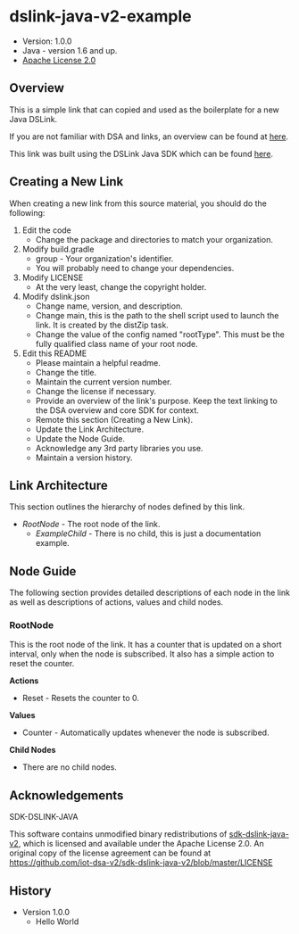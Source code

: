 # dslink-java-v2-example

* Version: 1.0.0
* Java - version 1.6 and up.
* [Apache License 2.0](http://www.apache.org/licenses/LICENSE-2.0)


## Overview

This is a simple link that can copied and used as the boilerplate for a new Java DSLink.

If you are not familiar with DSA and links, an overview can be found at
[here](http://iot-dsa.org/get-started/how-dsa-works).

This link was built using the DSLink Java SDK which can be found
[here](https://github.com/iot-dsa-v2/sdk-dslink-java-v2).


## Creating a New Link

When creating a new link from this source material, you should do the following:

1. Edit the code
    - Change the package and directories to match your organization.
2. Modify build.gradle
    - group - Your organization's identifier.
    - You will probably need to change your dependencies.
3. Modify LICENSE
    - At the very least, change the copyright holder.
4. Modify dslink.json
    - Change name, version, and description.
    - Change main, this is the path to the shell script used to launch the link.  It is created
      by the distZip task.
    - Change the value of the config named "rootType". This must be the fully qualified class name 
      of your root node.
5. Edit this README
    - Please maintain a helpful readme.
    - Change the title.
    - Maintain the current version number.
    - Change the license if necessary.
    - Provide an overview of the link's purpose.  Keep the text linking to the DSA overview
      and core SDK for context.
    - Remote this section (Creating a New Link).
    - Update the Link Architecture.
    - Update the Node Guide.
    - Acknowledge any 3rd party libraries you use.
    - Maintain a version history.

## Link Architecture

This section outlines the hierarchy of nodes defined by this link.

- _RootNode_ - The root node of the link.
  - _ExampleChild_ - There is no child, this is just a documentation example.


## Node Guide

The following section provides detailed descriptions of each node in the link as well as
descriptions of actions, values and child nodes.


### RootNode

This is the root node of the link.  It has a counter that is updated on a short interval,
only when the node is subscribed.  It also has a simple action to reset the counter.

**Actions**
- Reset - Resets the counter to 0.

**Values**
- Counter - Automatically updates whenever the node is subscribed.

**Child Nodes**
- There are no child nodes.


## Acknowledgements

SDK-DSLINK-JAVA

This software contains unmodified binary redistributions of 
[sdk-dslink-java-v2](https://github.com/iot-dsa-v2/sdk-dslink-java-v2), which is licensed 
and available under the Apache License 2.0. An original copy of the license agreement can be found 
at https://github.com/iot-dsa-v2/sdk-dslink-java-v2/blob/master/LICENSE

## History

* Version 1.0.0
  - Hello World


